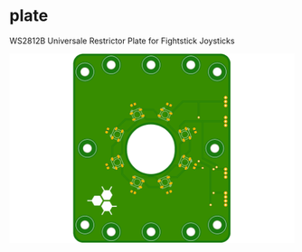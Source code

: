 # plate
WS2812B Universale Restrictor Plate for Fightstick Joysticks

![Restrictor Plate](https://github.com/moledcule/plate/blob/master/plate.png)
